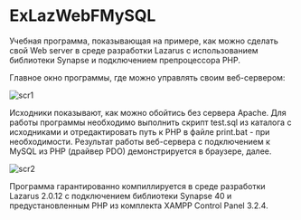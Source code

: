 # ExLazWebFMySQL

Учебная программа, показывающая на примере, как можно сделать свой Web server в среде разработки Lazarus с использованием библиотеки Synapse и подключением препроцессора PHP.

Главное окно программы, где можно управлять своим веб-сервером:

![scr1](https://user-images.githubusercontent.com/10297748/159930651-bba27bb0-3753-4126-9657-2082a43ffb93.png)

Исходники показывают, как можно обойтись без сервера Apache. Для работы программы необходимо выполнить скрипт test.sql из каталога с исходниками и отредактировать путь к PHP в файле print.bat - при необходимости. Результат работы веб-сервера с подключением к MySQL из PHP (драйвер PDO) демонстрируется в браузере, далее.

![scr2](https://user-images.githubusercontent.com/10297748/159930903-0414bccd-eb22-4f0e-a5fa-41020514b909.png)

Программа гарантированно компиллируется в среде разработки Lazarus 2.0.12 с подключением библиотеки Synapse 40 и предустановленным PHP из комплекта XAMPP Control Panel 3.2.4. 

